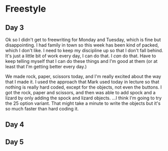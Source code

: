 # Freestyle

## Day 3

Ok so I didn't get to freewriting for Monday and Tuesday, which is fine but disappointing. I had family in town so this week has been kind of packed, which I don't like. I need to keep my discipline up so that I don't fall behind. It's just a little bit of work every day, I can do that. I _can_ do that. Have to keep telling myself that I can do these things and I'm good at them (or at least that I'm getting better every day.)

We made rock, paper, scissors today, and I'm really excited about the way that I made it. I used the approach that Mark used today in lecture so that nothing is really hard coded, except for the objects, not even the buttons. I got the rock, paper and scissors, and then was able to add spock and a lizard by only adding the spock and lizard objects. ...I think I'm going to try the 25 option variant. That might take a minute to write the objects but it's so much faster than hard coding it.

## Day 4

## Day 5
